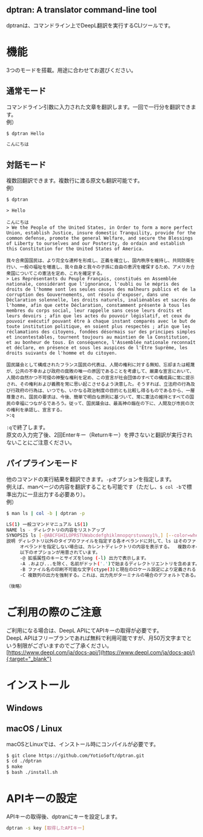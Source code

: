 ## dptran: A translator command-line tool

dptranは、コマンドライン上でDeepL翻訳を実行するCLIツールです。

# 機能

3つのモードを搭載。用途に合わせてお選びください。

## 通常モード

コマンドライン引数に入力された文章を翻訳します。一回で一行分を翻訳できます。  
例）

```bash
$ dptran Hello
```

```bash
こんにちは
```

## 対話モード

複数回翻訳できます。複数行に渡る原文も翻訳可能です。  
例）

```bash
$ dptran
```

```
> Hello

こんにちは
> We the People of the United States, in Order to form a more perfect Union, establish Justice, insure domestic Tranquility, provide for the common defense, promote the general Welfare, and secure the Blessings of Liberty to ourselves and our Posterity, do ordain and establish this Constitution for the United States of America.

我々合衆国国民は、より完全な連邦を形成し、正義を確立し、国内秩序を維持し、共同防衛を行い、一般の福祉を増進し、我々自身と我々の子孫に自由の恵沢を確保するため、アメリカ合衆国についてこの憲法を定め、これを確定する。
> Les Représentants du Peuple Français, constitués en Assemblée nationale, considérant que l'ignorance, l'oubli ou le mépris des droits de l'homme sont les seules causes des malheurs publics et de la corruption des Gouvernements, ont résolu d'exposer, dans une Déclaration solennelle, les droits naturels, inaliénables et sacrés de l'homme, afin que cette Déclaration, constamment présente à tous les membres du corps social, leur rappelle sans cesse leurs droits et leurs devoirs ; afin que les actes du pouvoir législatif, et ceux du pouvoir exécutif pouvant être à chaque instant comparés avec le but de toute institution politique, en soient plus respectés ; afin que les réclamations des citoyens, fondées désormais sur des principes simples et incontestables, tournent toujours au maintien de la Constitution, et au bonheur de tous. En conséquence, l'Assemblée nationale reconnaît et déclare, en présence et sous les auspices de l'Être Suprême, les droits suivants de l'homme et du citoyen.

国民議会として構成されたフランス国民の代表は、人間の権利に対する無知、忘却または軽蔑が、公共の不幸および政府の腐敗の唯一の原因であることを考慮して、厳粛な宣言において、人間の自然かつ不可侵の神聖な権利を定め、この宣言が社会団体のすべての構成員に常に提示され、その権利および義務を常に思い起こさせるよう決意した。そうすれば、立法府の行為及び行政府の行為は、いつでも、いかなる政治制度の目的とも比較し得るものであるから、一層尊重され、国民の要求は、今後、簡単で明白な原則に基づいて、常に憲法の維持とすべての国民の幸福につながるであろう。従って、国民議会は、最高神の臨在の下に、人間及び市民の次の権利を承認し、宣言する。
>:q
```

``:q``で終了します。  
原文の入力完了後、2回Enterキー（Returnキー）を押さないと翻訳が実行されないことにご注意ください。

## パイプラインモード

他のコマンドの実行結果を翻訳できます。``-p``オプションを指定します。  
例えば、manページの内容を翻訳することも可能です（ただし、``$ col -b``で標準出力に一旦出力する必要あり）。  
例）

```bash
$ man ls | col -b | dptran -p
```

```bash
LS(1) 一般コマンドマニュアル LS(1)
NAME ls - ディレクトリの内容をリストアップ
SYNOPSIS ls [-@ABCFGHILOPRSTUWabcdefghiklmnopqrstuvwxy1%,] [--color=when][-D format] [file ...]］を実行します。
説明 ディレクトリ以外のタイプのファイルを指定する各オペランドに対して、ls はそのファイル名と、要求された関連情報を表示します。  ディレクトリ型のファイルを指定する各オペランドに対して、ls はそのディレクトリ内に含まれるファイルの名前と、要求された関連情報を表示します。
     オペランドを指定しない場合は、カレントディレクトリの内容を表示する。  複数のオペランドが与えられた場合、非ディレクトリのオペランドが最初に表示されます。ディレクトリと非ディレクトリのオペランドは、別々に辞書順にソートされます。
     以下のオプションが用意されています。
     -@ 拡張属性のキーとサイズをlong (-l) 出力で表示します。
     -A .および...を除く、名前がドット('.')で始まるディレクトリエントリを含めます。  Iが指定されない限り、スーパー・ユーザーに自動的に設定されます。
     -B ファイル名の印刷不可能な文字(ctype(3)と現在のロケール設定により定義される)を、 \(xxx は文字の8進数)として強制的に印刷します。  このオプションは、IEEE Std 1003.1-2008 ("POSIX.1") では定義されていません。
     -C 複数列の出力を強制する。これは、出力先がターミナルの場合のデフォルトである。
     
（後略）
```

# ご利用の際のご注意

ご利用になる場合は、DeepL APIにてAPIキーの取得が必要です。  
DeepL APIはフリープランであれば無料で利用可能ですが、月50万文字までという制限がございますのでご了承ください。  
[https://www.deepl.com/ja/docs-api/](https://www.deepl.com/ja/docs-api/){:target="_blank"}

# インストール

## Windows



## macOS / Linux

macOSとLinuxでは、インストール時にコンパイルが必要です。 

```bash
$ git clone https://github.com/YotioSoft/dptran.git
$ cd ./dptran
$ make
$ bash ./install.sh
```

# APIキーの設定

APIキーの取得後、dptranにキーを設定します。  

```bash
dptran -s key [取得したAPIキー]
```

